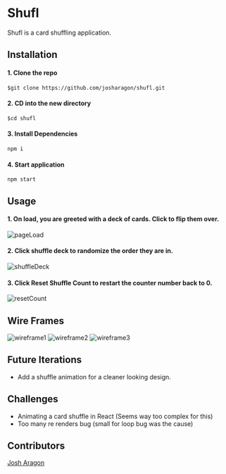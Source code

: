 # Shufl

Shufl is a card shuffling application.

## Installation

#### 1. Clone the repo

`
$git clone https://github.com/josharagon/shufl.git
`
#### 2. CD into the new directory

`
$cd shufl
`
#### 3. Install Dependencies

`
npm i 
`
#### 4. Start application

`
npm start
`


## Usage
#### 1. On load, you are greeted with a deck of cards. Click to flip them over.
![pageLoad](https://gyazo.com/a0bbbbfb94d8e8397da107b0fdf29540.gif)

#### 2. Click shuffle deck to randomize the order they are in.
![shuffleDeck](https://gyazo.com/ab685de5fc1e8b99c5fc393fea76062a.gif)

#### 3. Click Reset Shuffle Count to restart the counter number back to 0.
![resetCount](https://gyazo.com/00a0f263fad34004827584b78073db4a.gif)


## Wire Frames
![wireframe1](https://gyazo.com/4d13985c94fe0bd77ba6b59feb8b7200.png)
![wireframe2](https://gyazo.com/d852d9e7e35003b29ec4c0074ad1a5c8.png)
![wireframe3](https://gyazo.com/82389ee9e2fdbaeece7c5329322de3c4.png)

## Future Iterations
* Add a shuffle animation for a cleaner looking design.

## Challenges
* Animating a card shuffle in React (Seems way too complex for this)
* Too many re renders bug (small for loop bug was the cause)



## Contributors 
[Josh Aragon](github.com/josharagon)
